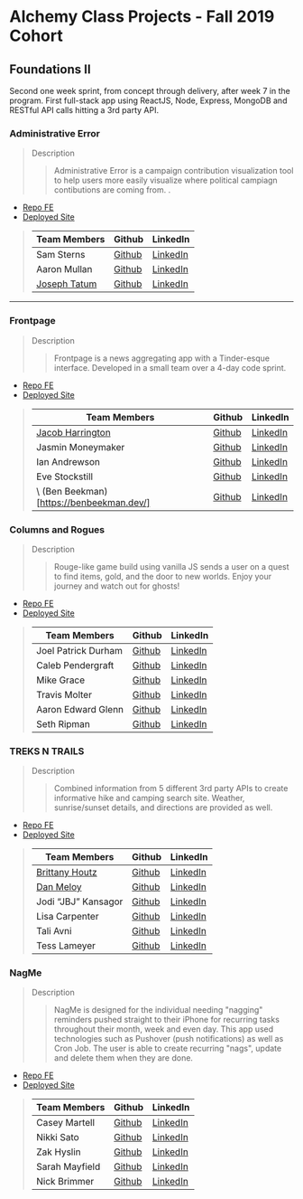 # Alchemy Class Projects - Fall 2019 Cohort

## Foundations II
Second one week sprint, from concept through delivery, after week 7 in the program.  First full-stack app using ReactJS, Node, Express, MongoDB and RESTful API calls hitting a 3rd party API.
### Administrative Error 
> Description 
>>Administrative Error is a campaign contribution visualization tool to help users more easily visualize where political campiagn contibutions are coming from.
.
* [Repo FE](https://github.com/administrativeError/campaign-project)
* [Deployed Site](http://administrative-error.herokuapp.com/index.html?redirect=%2F)

>| Team Members  | Github  | LinkedIn  |
>|---|---|---|
>| Sam Sterns | [Github](https://github.com/samSterns)   | [LinkedIn](https://www.linkedin.com/in/samsterns/)   |
>|  Aaron Mullan | [Github](https://github.com/AaronMullan)   | [LinkedIn](https://www.linkedin.com/in/aaron-mullan/)   |
>|  [Joseph Tatum](https://www.josephtatum.com/) | [Github](https://github.com/josephtatum)   | [LinkedIn](https://www.josephtatum.com)   |

___

### Frontpage

> Description 
>>Frontpage is a news aggregating app with a Tinder-esque interface. Developed in a small team over a 4-day code sprint.

* [Repo FE](https://github.com/Alchemy-Frontpage/Frontpage)
* [Deployed Site](https://front-pagenews.herokuapp.com/)

>| Team Members  | Github  | LinkedIn  |
>|---|---|---|
>| [Jacob Harrington](jharrington.io)  | [Github](https://github.com/yaycub)   | [LinkedIn](https://www.linkedin.com/in/jacob-harrington-569203a1/)|
>|  Jasmin Moneymaker | [Github](https://github.com/JMoneymaker)   | [LinkedIn](https://www.linkedin.com/in/jasminmoneymaker/)   |
>|  Ian Andrewson| [Github](https://github.com/ianandrewson)   | [LinkedIn](https://www.linkedin.com/in/ianandrewson/)   |
>|  Eve Stockstill | [Github](https://github.com/evestockstill)   | [LinkedIn](https://www.linkedin.com/in/evestockstill/)   |
>\ (Ben Beekman)[https://benbeekman.dev/] | [Github](https://github.com/beekman)| [LinkedIn](https://benbeekman.dev/)

### Columns and Rogues

> Description 
>>Rouge-like game build using vanilla JS sends a user on a quest to find items, gold, and the door to new worlds. Enjoy your journey and watch out for ghosts!

* [Repo FE](https://github.com/columns-and-rogues/columns-and-rogues)
* [Deployed Site](https://columns-and-rogues.herokuapp.com/)

>| Team Members  | Github  | LinkedIn  |
>|---|---|---|
>| Joel Patrick Durham| [Github](https://github.com/joelpdurham)   | [LinkedIn](https://www.linkedin.com/in/joel-patrick-durham)   |
>|  Caleb Pendergraft | [Github](https://github.com/cackmed)   | [LinkedIn](https://www.linkedin.com/in/caleb-pendergraft/)   |
>|  Mike Grace| [Github](https://github.com/TravelFiend)   | [LinkedIn](https://www.linkedin.com/in/mikeegrace/)   |
>|  Travis Molter | [Github](Link)   | [LinkedIn](ttps://www.linkedin.com/in/travismolter/)   |
>|  Aaron Edward Glenn | [Github](https://github.com/AaronEdwardGlenn)   | [LinkedIn](https://www.linkedin.com/in/aaronedwardglenn/)   |
>| Seth Ripman| [Github](https://github.com/sethripman)   | [LinkedIn](https://www.linkedin.com/in/seth-ripman-32201215b/) |

### TREKS N TRAILS

> Description 
>>Combined information from 5 different 3rd party APIs to create informative hike and camping search site. Weather, sunrise/sunset details, and directions are provided as well.

* [Repo FE](https://github.com/Plant-Parenthood/treks-n-tents)
* [Deployed Site](https://treksntrails.herokuapp.com/index.html?redirect=%2F)

>| Team Members  | Github  | LinkedIn  |
>|---|---|---|
>|  [Brittany Houtz](https://www.brittanyhoutz.com/) | [Github](https://github.com/llastflowers)   | [LinkedIn](https://www.linkedin.com/in/brittanyhoutz/)   |
>|  [Dan Meloy](https://danmeloy.dev/) | [Github](https://github.com/drmeloy)   | [LinkedIn](https://www.linkedin.com/in/dan-meloy/)   |
>|  Jodi “JBJ” Kansagor | [Github](https://github.com/jodinkansagor)   | [LinkedIn](https://jodinkansagor.com)   |
>| Lisa Carpenter | [Github](https://github.com/licarpen)   | [LinkedIn](https://www.linkedin.com/in/lisacarpenter256/)   |
>|  Tali Avni | [Github](https://github.com/avnit77)   | [LinkedIn](https://www.linkedin.com/in/tali-avni/)   |
>|  Tess Lameyer | [Github](https://github.com/tess-jl)   | [LinkedIn](https://www.linkedin.com/in/tesslameyer/)   |

### NagMe

> Description 
>>NagMe is designed for the individual needing "nagging" reminders pushed straight to their iPhone for recurring tasks throughout their month, week and even day. This app used technologies such as Pushover (push notifications) as well as Cron Job. The user is able to create recurring "nags", update and delete them when they are done.

* [Repo FE](https://github.com/Plant-Parenthood/treks-n-tents)
* [Deployed Site](https://treksntrails.herokuapp.com/index.html?redirect=%2F)

>| Team Members  | Github  | LinkedIn  |
>|---|---|---|
>|  Casey Martell | [Github](https://github.com/drmartell)   | [LinkedIn](https://www.linkedin.com/in/drmartell/)   |
>|  Nikki Sato | [Github](https://github.com/nikkisato)   | [LinkedIn](https://www.linkedin.com/in/nikkisato/)   |
>|  Zak Hyslin | [Github](https://github.com/rapscalan)   | [LinkedIn](www.linkedin.com/in/zak-hyslin)   |
>|  Sarah Mayfield | [Github](https://github.com/okFox)   | [LinkedIn](https://www.linkedin.com/in/sarah-mayfield/)   |
>|  Nick Brimmer | [Github](https://github.com/NickBrimmer)   | [LinkedIn](https://www.linkedin.com/in/nick-brimmer/)   |
